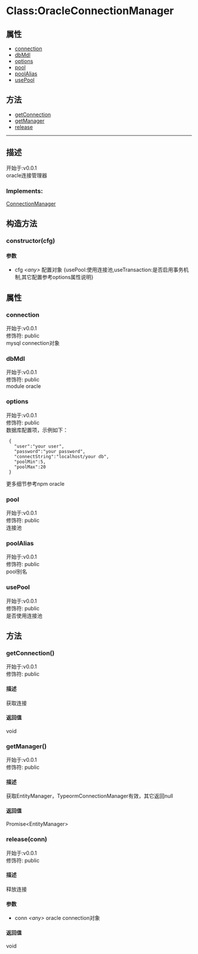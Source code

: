 # Class:OracleConnectionManager
## 属性
+ [connection](#PROP_connection)
+ [dbMdl](#PROP_dbMdl)
+ [options](#PROP_options)
+ [pool](#PROP_pool)
+ [poolAlias](#PROP_poolAlias)
+ [usePool](#PROP_usePool)
  
## 方法
+ [getConnection](#METHOD_getConnection)
+ [getManager](#METHOD_getManager)
+ [release](#METHOD_release)
  
---
## 描述
<font class="since">开始于:v0.0.1</font>  
oracle连接管理器  
### Implements:
<font class='datatype'>[ConnectionManager](/webroute/api/ConnectionManager)</font>  
## 构造方法
### <a id="METHOD_constructor">constructor(cfg)</a>
#### 参数
+ cfg *&lt;any&gt;* 配置对象 {usePool:使用连接池,useTransaction:是否启用事务机制,其它配置参考options属性说明}
  
## 属性
### <a id="PROP_connection">connection</a>
<font class="since">开始于:v0.0.1</font>  
修饰符: <font class="modifier">public</font>  
mysql connection对象  
### <a id="PROP_dbMdl">dbMdl</a>
<font class="since">开始于:v0.0.1</font>  
修饰符: <font class="modifier">public</font>  
module oracle  
### <a id="PROP_options">options</a>
<font class="since">开始于:v0.0.1</font>  
修饰符: <font class="modifier">public</font>  
数据库配置项，示例如下：  
```  
 {  
   "user":"your user",  
   "password":"your password",  
   "connectString":"localhost/your db",  
   "poolMin":5,  
   "poolMax":20  
 }  
```  
更多细节参考npm oracle  
### <a id="PROP_pool">pool</a>
<font class="since">开始于:v0.0.1</font>  
修饰符: <font class="modifier">public</font>  
连接池  
### <a id="PROP_poolAlias">poolAlias</a>
<font class="since">开始于:v0.0.1</font>  
修饰符: <font class="modifier">public</font>  
pool别名  
### <a id="PROP_usePool">usePool</a>
<font class="since">开始于:v0.0.1</font>  
修饰符: <font class="modifier">public</font>  
是否使用连接池  
## 方法
### <a id="METHOD_getConnection">getConnection()</a>
<font class="since">开始于:v0.0.1</font>  
修饰符: <font class="modifier">public</font>  
#### 描述
获取连接  
#### 返回值
void  
### <a id="METHOD_getManager">getManager()</a>
<font class="since">开始于:v0.0.1</font>  
修饰符: <font class="modifier">public</font>  
#### 描述
获取EntityManager，TypeormConnectionManager有效，其它返回null  
#### 返回值
<font class='datatype'>Promise&lt;EntityManager&gt;</font>  
### <a id="METHOD_release">release(conn)</a>
<font class="since">开始于:v0.0.1</font>  
修饰符: <font class="modifier">public</font>  
#### 描述
释放连接  
#### 参数
+ conn *&lt;<font class='datatype'>any</font>&gt;* oracle connection对象
  
#### 返回值
void  
